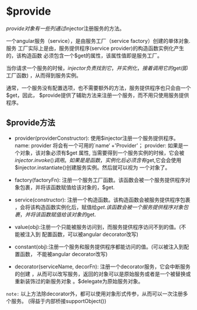 # $provide
$provide对象有一些列通过$injector注册服务的方法。

一个angular服务（service），是由服务工厂（service factory）创建的单体对象.服务
工厂实际上是由，服务提供程序(service provider)的构造函数实例化产生的，该构造函数
必须包含一个$get的属性，该属性值即是服务工厂。

当你请求一个服务的时候，$injector负责找到它， 并实例化，接着调用它的$get(即工厂函数)
，从而得到服务实例。

通常，一个服务没有配置选项，也不需要额外的方法，服务提供程序也只会由一个$get，因此，
$provide提供了辅助方法来注册一个服务，而不用只使用服务提供程序。

## $provide方法
* provider(providerConstructor):  使用$injector注册一个服务提供程序。name: provider
将会有一个可用的`name‘ +'Provider'； provider: 如果是一个对象，该对象必须有$get
属性, 当需要得到一个服务实例的时候，它会被$injector.invoke()调用。如果是是函数，
实例化后必须含有$get,它会会使用$injector.instantiate()创建服务实例。然后就可以视为
一个对象了。

* factory(factoryFn): 注册一个服务工厂函数。该函数会被一个服务提供程序对
象包裹，并将该函数赋值给该对象的，$get.

* service(constructor): 注册一个构造函数。该构造函数会被服务提供程序包裹
，会将该构造函数实例化后，赋值给$get.该函数会被一个服务提供程序对象包裹，并将该函
数赋值给该对象的$get.

* value(obj):注册一个只能被服务访问到，而服务提供程序访问不到的值。(不能被注入到
配置函数，可以被angular decorator改写)

* constant(obj):注册一个服务和服务提供程序都能访问的值。(可以被注入到配置函数，
不能被angular decorator改写)

* decorator(serviceName, decorFn): 注册一个decorator服务，它会中断服务的创建
，从而可以改写服务，返回的对象可以是原始服务或者是一个被替换或重新装饰过的新服务对象
。$delegate为原始服务对象。
    
`note:` 以上方法除decorator外，都可以使用对象形式传参，从而可以一次注册多个服务。
(得益于内部桥接supportObject())


